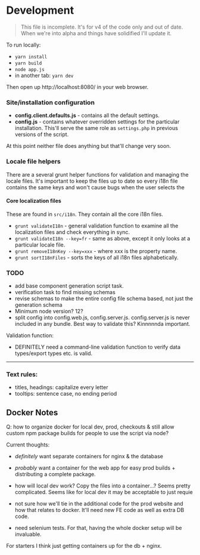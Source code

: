 # Development

> This file is incomplete. It's for v4 of the code only and out of date. When we're into alpha and things have solidified
I'll update it. 

To run locally:

- `yarn install`
- `yarn build`
- `node app.js`
- in another tab: `yarn dev`

Then open up http://localhost:8080/ in your web browser.


### Site/installation configuration

- **config.client.defaults.js** - contains all the default settings. 
- **config.js** - contains whatever overridden settings for the particular installation. This'll serve the 
same role as `settings.php` in previous versions of the script. 

At this point neither file does anything but that'll change very soon. 


### Locale file helpers

There are a several grunt helper functions for validation and managing the locale files. It's important to keep the files
up to date so every i18n file contains the same keys and won't cause bugs when the user selects the 

#### Core localization files

These are found in `src/i18n`. They contain all the core i18n files.

- `grunt validateI18n` - general validation function to examine all the localization files and check everything in sync.
- `grunt validateI18n --key=fr` - same as above, except it only looks at a particular locale file.
- `grunt removeI18nKey --key=xxx` - where xxx is the property name.
- `grunt sortI18nFiles` - sorts the keys of all i18n files alphabetically.


### TODO

- add base component generation script task.
- verification task to find missing schemas
- revise schemas to make the entire config file schema based, not just the generation schema
- Minimum node version? 12?
- split config into config.web.js, config.server.js. config.server.js is never included in any bundle. Best way to 
validate this? Kinnnnnda important.


Validation function: 

- DEFINITELY need a command-line validation function to verify data types/export types etc. is valid. 

---------------------------

### Text rules:

- titles, headings: capitalize every letter
- tooltips: sentence case, no ending period


## Docker Notes

Q: how to organize docker for local dev, prod, checkouts & still allow custom npm package builds for people to use
the script via node? 

Current thoughts:
- _definitely_ want separate containers for nginx & the database
- _probably_ want a container for the web app for easy prod builds + distributing a complete package.
- how will local dev work? Copy the files into a container...? Seems pretty complicated. Seems like for local dev it
may be acceptable to just requie

- not sure how we'll tie in the additional code for the prod website and how that relates to docker. It'll need new
FE code as well as extra DB code. 
- need selenium tests. For that, having the whole docker setup will be invaluable. 

For starters I think just getting containers up for the db + nginx.


